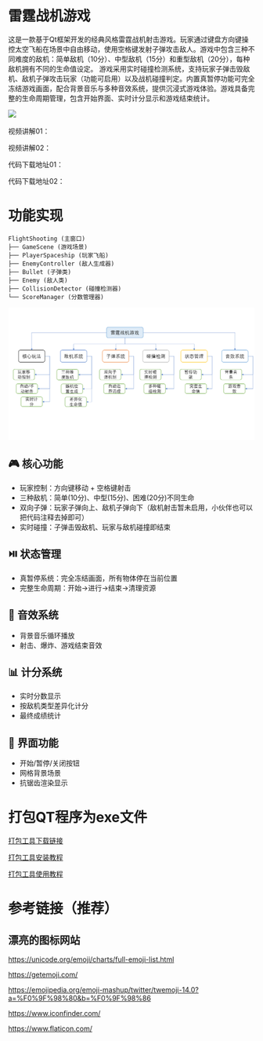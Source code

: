 雷霆战机游戏
=============================
这是一款基于Qt框架开发的经典风格雷霆战机射击游戏。玩家通过键盘方向键操控太空飞船在场景中自由移动，使用空格键发射子弹攻击敌人。游戏中包含三种不同难度的敌机：简单敌机（10分）、中型敌机（15分）和重型敌机（20分），每种敌机拥有不同的生命值设定。
游戏采用实时碰撞检测系统，支持玩家子弹击毁敌机、敌机子弹攻击玩家（功能可启用）以及战机碰撞判定。内置真暂停功能可完全冻结游戏画面，配合背景音乐与多种音效系统，提供沉浸式游戏体验。游戏具备完整的生命周期管理，包含开始界面、实时计分显示和游戏结束统计。

![](./images/雷霆战机游戏演示.gif)


视频讲解01：

视频讲解02：

代码下载地址01：

代码下载地址02：


功能实现
=============================

```
FlightShooting (主窗口)
├── GameScene (游戏场景)
├── PlayerSpaceship (玩家飞船)
├── EnemyController (敌人生成器)
├── Bullet (子弹类)
├── Enemy (敌人类)
├── CollisionDetector (碰撞检测器)
└── ScoreManager (分数管理器)
```

![](./images/functions_structure.png)

🎮 核心功能
----------------------------

* ​玩家控制​​：方向键移动 + 空格键射击
* ​三种敌机​​：简单(10分)、中型(15分)、困难(20分)不同生命
* ​双向子弹​​：玩家子弹向上、敌机子弹向下（敌机射击暂未启用，小伙伴也可以把代码注释去掉即可）
* ​实时碰撞​​：子弹击毁敌机、玩家与敌机碰撞即结束

⏯️ 状态管理
----------------------------
* ​真暂停系统​​：完全冻结画面，所有物体停在当前位置
* ​完整生命周期​​：开始→进行→结束→清理资源

🎵 音效系统
----------------------------
* 背景音乐循环播放
* 射击、爆炸、游戏结束音效

📊 计分系统
----------------------------
* 实时分数显示
* 按敌机类型差异化计分
* 最终成绩统计

🎨 界面功能
----------------------------
* 开始/暂停/关闭按钮
* 网格背景场景
* 抗锯齿渲染显示



打包QT程序为exe文件
===============================
[打包工具下载链接](https://enigmaprotector.com/en/downloads.html)

[打包工具安装教程](https://blog.csdn.net/qq_39172792/article/details/145546784?ops_request_misc=&request_id=&biz_id=102&utm_term=enigma%E6%89%93%E5%8C%85%E5%B7%A5%E5%85%B7%E4%B8%8B%E8%BD%BD&utm_medium=distribute.pc_search_result.none-task-blog-2~all~sobaiduweb~default-0-145546784.142^v102^pc_search_result_base4&spm=1018.2226.3001.4187)

[打包工具使用教程](https://blog.csdn.net/qq_35246754/article/details/130831140)


参考链接（推荐）
===============================
漂亮的图标网站
-------------------------------
https://unicode.org/emoji/charts/full-emoji-list.html

https://getemoji.com/

https://emojipedia.org/emoji-mashup/twitter/twemoji-14.0?a=%F0%9F%98%80&b=%F0%9F%98%86

https://www.iconfinder.com/

https://www.flaticon.com/


